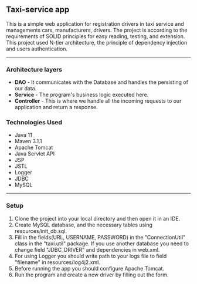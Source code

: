 ## Taxi-service app
This is a simple web application for registration drivers in taxi service and managements cars, manufacturers, drivers.
The project is according to the requirements of SOLID principles for easy reading, testing, and extension.
This project used N-tier architecture, the principle of dependency injection and users authentication.
***
### Architecture layers
- **DAO** -  It communicates with the Database and handles the persisting of our data.
- **Service**  - The program's business logic executed here.
- **Controller** - This is where we handle all the incoming requests to our application and return a response.
### Technologies Used
- Java 11
- Maven 3.1.1
- Apache Tomcat
- Java Servlet API
- JSP
- JSTL
- Logger
- JDBC
- MySQL
***
### Setup
1. Clone the project into your local directory and then open it in an IDE.
1. Create MySQL database, and the necessary tables using resources/init_db.sql.
1. Fill in the fields(URL, USERNAME, PASSWORD) in the "ConnectionUtil" class in the "taxi.util" package.
   If you use another database you need to change field "JDBC_DRIVER" and dependencies in web.xml.
1. For using Logger you should write path to your logs file to field "filename" in resources/log4j2.xml.
1. Before running the app you should configure Apache Tomcat.
1. Run the program and create a new driver by filling out the form.